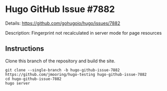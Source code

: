 # Hugo GitHub Issue #7882

Details: <https://github.com/gohugoio/hugo/issues/7882>

Description: Fingerprint not recalculated in server mode for page resources

## Instructions

Clone this branch of the repository and build the site.

```text
git clone --single-branch -b hugo-github-issue-7882 https://github.com/jmooring/hugo-testing hugo-github-issue-7882
cd hugo-github-issue-7882
hugo server
```

